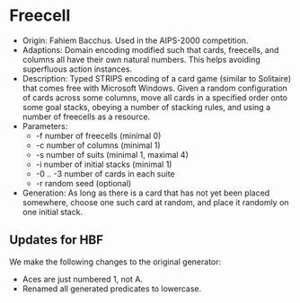 # Freecell

* Origin: Fahiem Bacchus. Used in the AIPS-2000 competition.
* Adaptions: Domain encoding modified such that cards, freecells, and columns
  all have their own natural numbers. This helps avoiding superfluous action
  instances.
* Description: Typed STRIPS encoding of a card game (similar to Solitaire)
  that comes free with Microsoft Windows. Given a random configuration of cards
  across some columns, move all cards in a specified order onto some goal
  stacks, obeying a number of stacking rules, and using a number of freecells as
  a resource.
* Parameters:
  * -f number of freecells (minimal 0)
  * -c number of columns (minimal 1)
  * -s number of suits (minimal 1, maximal 4)
  * -i number of initial stacks (minimal 1)
  * -0 .. -3 number of cards in each suite
  * -r random seed (optional)
* Generation: As long as there is a card that has not yet been placed somewhere,
  choose one such card at random, and place it randomly on one initial stack.

## Updates for HBF

We make the following changes to the original generator:

* Aces are just numbered 1, not A.
* Renamed all generated predicates to lowercase.
